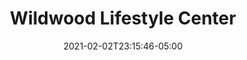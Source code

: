 ---
title: "Wildwood Lifestyle Center"
date: 2021-02-02T23:15:46-05:00
draft: false
link: https://wildwoodhealth.com
categories:
- "WordPress"
- "Linux"
- "NGINX"
- "MariaDB"
resources:
- src: images/1.Home.png
  params:
    link: https://wildwoodhealth.com
- src: images/2.Programs.png
  params:
    link: https://wildwoodhealth.com/programs/
- src: images/3.Schedule.png
  params:
    link: https://wildwoodhealth.com/schedule/
- src: images/4.FAQ.png
  params:
    link: https://wildwoodhealth.com/faq/
- src: images/5.Blog.png
  params:
    link: https://wildwoodhealth.com/blog/
- src: images/6.About.png
  params:
    link: https://wildwoodhealth.com/about/
- src: images/7.Apply.png
  params:
    link: https://wildwoodhealth.com/apply/
---